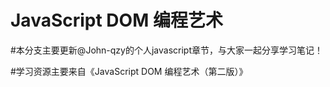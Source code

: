 # JavaScript DOM 编程艺术

#本分支主要更新@John-qzy的个人javascript章节，与大家一起分享学习笔记！

#学习资源主要来自《JavaScript DOM 编程艺术（第二版）》

